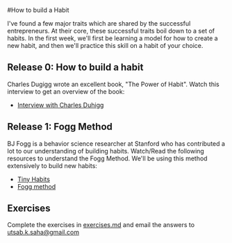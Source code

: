 #How to build a Habit

I've found a few major traits which are shared by the successful entrepreneurs.  At their core, these successful traits boil down to a set of habits.  In the first week, we'll first be learning a model for how to create a new habit, and then we'll practice this skill on a habit of your choice. 


## Release 0: How to build a habit

Charles Dugigg wrote an excellent book, "The Power of Habit".  Watch this interview to get an overview of the book: 

* [Interview with Charles Duhigg](https://www.youtube.com/watch?v=voX0gUn_JOI )


## Release 1: Fogg Method

BJ Fogg is a behavior science researcher at Stanford who has contributed a lot to our understanding of building habits.  Watch/Read the following resources to understand the Fogg Method.  We'll be using this method extensively to build new habits: 

* [Tiny Habits](https://www.youtube.com/watch?v=AdKUJxjn-R8)
* [Fogg method](http://www.foggmethod.com/)

## Exercises

Complete the exercises in [exercises.md](./exercises.md) and email the answers to utsab.k.saha@gmail.com
